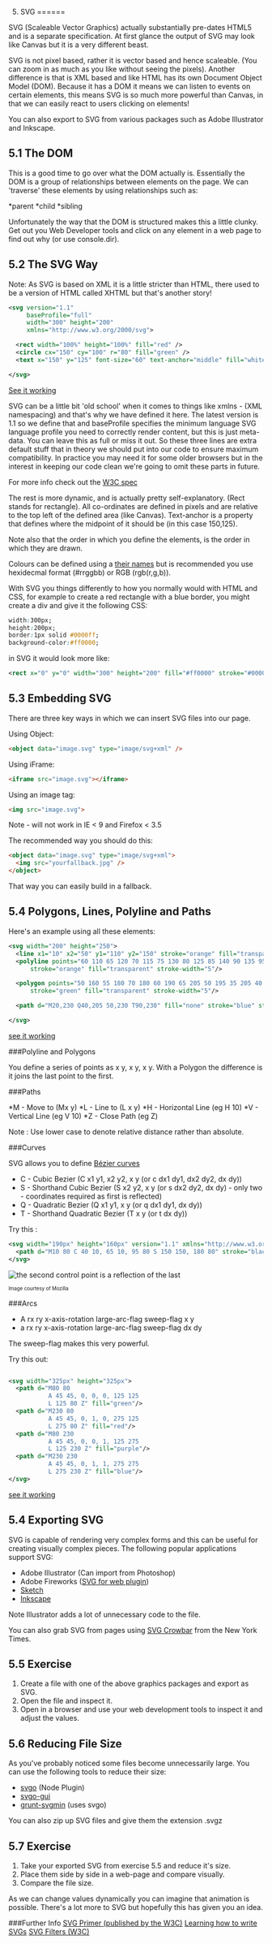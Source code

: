 5. SVG
======

SVG (Scaleable Vector Graphics) actually substantially pre-dates HTML5 and is a separate specification. At first glance the output of SVG may look like Canvas but it is a very different beast.

SVG is not pixel based, rather it is vector based and hence scaleable. (You can zoom in as much as you like without seeing the pixels). Another difference is that is XML based and like HTML has its own Document Object Model (DOM). Because it has a DOM it means we can listen to events on certain elements, this means SVG is so much more powerful than Canvas, in that we can easily react to users clicking on elements!

You can also export to SVG from various packages such as Adobe Illustrator and Inkscape.

5.1 The DOM
-----------

This is a good time to go over what the DOM actually is. Essentially the DOM is a group of relationships between elements on the page. We can 'traverse' these elements by using relationships such as:

*parent
*child
*sibling

Unfortunately the way that the DOM is structured makes this a little clunky. Get out you Web Developer tools and click on any element in a web page to find out why (or use console.dir).

5.2 The SVG Way
---------------

Note: As SVG is based on XML it is a little stricter than HTML, there used to be a version of HTML called XHTML but that's another story!

`````xml
<svg version="1.1"
     baseProfile="full"
     width="300" height="200"
     xmlns="http://www.w3.org/2000/svg">

  <rect width="100%" height="100%" fill="red" />
  <circle cx="150" cy="100" r="80" fill="green" />
  <text x="150" y="125" font-size="60" text-anchor="middle" fill="white">SVG</text>

</svg>
`````
[See it working](http://jsbin.com/aYUQiFel/1/edit)

SVG can be a little bit 'old school' when it comes to things like xmlns - (XML namespacing) and that's why we have defined it here. The latest version is 1.1 so we define that and baseProfile specifies the minimum language SVG language profile you need to correctly render content, but this is just meta-data. You can leave this as full or miss it out. So these three lines are extra default stuff that in theory we should put into our code to ensure maximum compatibility. In practice you may need it for some older browsers but in the interest in keeping our code clean we're going to omit these parts in future.

For more info check out the [W3C spec](http://www.w3.org/TR/SVG/struct.html)

The rest is more dynamic, and is actually pretty self-explanatory. (Rect stands for rectangle). All co-ordinates are defined in pixels and are relative to the top left of the defined area (like Canvas). Text-anchor is a property that defines where the midpoint of it should be (in this case 150,125).

Note also that the order in which you define the elements, is the order in which they are drawn.

Colours can be defined using a [their names](http://en.wikipedia.org/wiki/Web_colors) but is recommended you use hexidecmal format (#rrggbb) or RGB (rgb(r,g,b)).

With SVG you things differently to how you normally would with HTML and CSS, for example to create a red rectangle with a blue border, you might create a div and give it the following CSS:

`````css
width:300px;
height:200px;
border:1px solid #0000ff;
background-color:#ff0000;
`````
in SVG it would look more like:

`````xml
<rect x="0" y="0" width="300" height="200" fill="#ff0000" stroke="#0000ff" stroke-width="1" />
`````

5.3 Embedding SVG
-----------------

There are three key ways in which we can insert SVG files into our page.

Using Object:

`````html
<object data="image.svg" type="image/svg+xml" />
`````

Using iFrame:

`````html
<iframe src="image.svg"></iframe>
`````

Using an image tag:

`````html
<img src="image.svg">
`````
Note - will not work in IE < 9 and Firefox < 3.5

The recommended way you should do this:

`````html
<object data="image.svg" type="image/svg+xml">
  <img src="yourfallback.jpg" />
</object>
`````
That way you can easily build in a fallback.

5.4 Polygons, Lines, Polyline and Paths
---------------------------------------

Here's an example using all these elements:

`````xml
<svg width="200" height="250">
  <line x1="10" x2="50" y1="110" y2="150" stroke="orange" fill="transparent" stroke-width="5"/>
  <polyline points="60 110 65 120 70 115 75 130 80 125 85 140 90 135 95 150 100 145"
      stroke="orange" fill="transparent" stroke-width="5"/>

  <polygon points="50 160 55 180 70 180 60 190 65 205 50 195 35 205 40 190 30 180 45 180"
      stroke="green" fill="transparent" stroke-width="5"/>

  <path d="M20,230 Q40,205 50,230 T90,230" fill="none" stroke="blue" stroke-width="5"/>

</svg>
`````
[see it working](http://jsbin.com/oJIcASu/3/edit)

###Polyline and Polygons

You define a series of points as x y, x y, x y. With a Polygon the difference is it joins the last point to the first.

###Paths

*M - Move to (Mx y)
*L - Line to (L x y)
*H - Horizontal Line (eg H 10)
*V - Vertical Line (eg V 10)
*Z - Close Path (eg Z)

Note : Use lower case to denote relative distance rather than absolute.

###Curves

SVG allows you to define [Bézier curves](http://en.wikipedia.org/wiki/B%C3%A9zier_curve)

* C - Cubic Bezier (C x1 y1, x2 y2, x y (or c dx1 dy1, dx2 dy2, dx dy))
* S - Shorthand Cubic Bezier (S x2 y2, x y (or s dx2 dy2, dx dy) - only two - coordinates required as first is reflected)
* Q - Quadratic Bezier (Q x1 y1, x y (or q dx1 dy1, dx dy))
* T - Shorthand Quadratic Bezier (T x y (or t dx dy))

Try this :

`````xml
<svg width="190px" height="160px" version="1.1" xmlns="http://www.w3.org/2000/svg">
  <path d="M10 80 C 40 10, 65 10, 95 80 S 150 150, 180 80" stroke="black" fill="transparent"/>
</svg>
`````

![the second control point is a reflection of the last](https://developer.mozilla.org/@api/deki/files/363/=ShortCut_Cubic_Bezier.png)

<sub><sup>Image courtesy of Mozilla</sup></sub>

###Arcs

* A rx ry x-axis-rotation large-arc-flag sweep-flag x y
* a rx ry x-axis-rotation large-arc-flag sweep-flag dx dy

The sweep-flag makes this very powerful.

Try this out:

`````xml

<svg width="325px" height="325px">
  <path d="M80 80
           A 45 45, 0, 0, 0, 125 125
           L 125 80 Z" fill="green"/>
  <path d="M230 80
           A 45 45, 0, 1, 0, 275 125
           L 275 80 Z" fill="red"/>
  <path d="M80 230
           A 45 45, 0, 0, 1, 125 275
           L 125 230 Z" fill="purple"/>
  <path d="M230 230
           A 45 45, 0, 1, 1, 275 275
           L 275 230 Z" fill="blue"/>
</svg>
`````

[see it working](http://jsbin.com/UtUcalov/1/)


5.4 Exporting SVG
-----------------

SVG is capable of rendering very complex forms and this can be useful for creating visually complex pieces. The following popular applications support SVG:

* Adobe Illustrator (Can import from Photoshop)
* Adobe Fireworks ([SVG for web plugin](https://github.com/joshje/svg-for-web))
* [Sketch](http://www.bohemiancoding.com/sketch/) 
* [Inkscape](http://inkscape.org/) 

Note Illustrator adds a lot of unnecessary code to the file.

You can also grab SVG from pages using [SVG Crowbar](http://nytimes.github.io/svg-crowbar/) from the New York Times.

5.5 Exercise
------------

1. Create a file with one of the above graphics packages and export as SVG.
2. Open the file and inspect it.
3. Open in a browser and use your web development tools to inspect it and adjust the values.

5.6 Reducing File Size
----------------------

As you've probably noticed some files become unnecessarily large. You can use the following tools to reduce their size:

* [svgo](https://github.com/svg/svgo) (Node Plugin)
* [svgo-gui](https://github.com/svg/svgo-gui)
* [grunt-svgmin](https://github.com/sindresorhus/grunt-svgmin) (uses svgo)

You can also zip up SVG files and give them the extension .svgz

5.7 Exercise
------------

1. Take your exported SVG from exercise 5.5 and reduce it's size.
2. Place them side by side in a web-page and compare visually.
3. Compare the file size.

As we can change values dynamically you can imagine that animation is possible. There's a lot more to SVG but hopefully this has given you an idea. 


###Further Info
[SVG Primer (published by the W3C)](http://www.w3.org/Graphics/SVG/IG/resources/svgprimer.html#SVG_in_HTML)
[Learning how to write SVGs](http://everydaydesigner.net/design/get-started-with-scalable-vector-graphics)
[SVG Filters (W3C)](http://www.w3.org/TR/SVG/filters.html)
